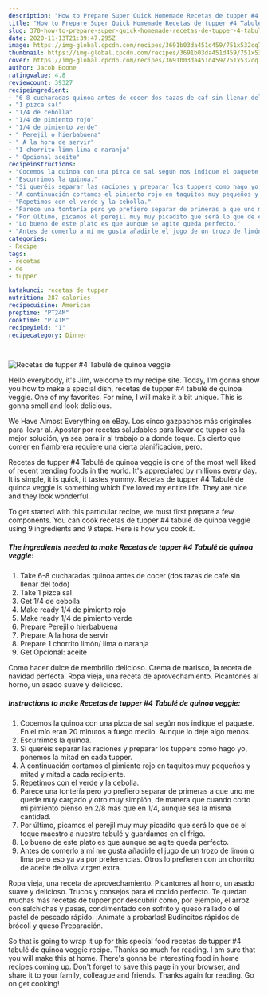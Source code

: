 ```yaml
---
description: "How to Prepare Super Quick Homemade Recetas de tupper #4 Tabulé de quinoa veggie"
title: "How to Prepare Super Quick Homemade Recetas de tupper #4 Tabulé de quinoa veggie"
slug: 370-how-to-prepare-super-quick-homemade-recetas-de-tupper-4-tabule-de-quinoa-veggie
date: 2020-11-13T21:39:47.295Z
image: https://img-global.cpcdn.com/recipes/3691b03da451d459/751x532cq70/recetas-de-tupper-4-tabule-de-quinoa-veggie-foto-principal.jpg
thumbnail: https://img-global.cpcdn.com/recipes/3691b03da451d459/751x532cq70/recetas-de-tupper-4-tabule-de-quinoa-veggie-foto-principal.jpg
cover: https://img-global.cpcdn.com/recipes/3691b03da451d459/751x532cq70/recetas-de-tupper-4-tabule-de-quinoa-veggie-foto-principal.jpg
author: Jacob Boone
ratingvalue: 4.8
reviewcount: 39327
recipeingredient:
- "6-8 cucharadas quinoa antes de cocer dos tazas de caf sin llenar del todo"
- "1 pizca sal"
- "1/4 de cebolla"
- "1/4 de pimiento rojo"
- "1/4 de pimiento verde"
- " Perejil o hierbabuena"
- " A la hora de servir"
- "1 chorrito limn lima o naranja"
- " Opcional aceite"
recipeinstructions:
- "Cocemos la quinoa con una pizca de sal según nos indique el paquete. En el mío eran 20 minutos a fuego medio. Aunque lo deje algo menos."
- "Escurrimos la quinoa."
- "Si queréis separar las raciones y preparar los tuppers como hago yo, ponemos la mitad en cada tupper."
- "A continuación cortamos el pimiento rojo en taquitos muy pequeños y mitad y mitad a cada recipiente."
- "Repetimos con el verde y la cebolla."
- "Parece una tontería pero yo prefiero separar de primeras a que uno me quede muy cargado y otro muy simplón, de manera que cuando corto mi pimiento pienso en 2/8 más que en 1/4, aunque sea la misma cantidad."
- "Por último, picamos el perejil muy muy picadito que será lo que de el toque maestro a nuestro tabulé y guardamos en el frigo."
- "Lo bueno de este plato es que aunque se agite queda perfecto."
- "Antes de comerlo a mí me gusta añadirle el jugo de un trozo de limón o lima pero eso ya va por preferencias. Otros lo prefieren con un chorrito de aceite de oliva virgen extra."
categories:
- Recipe
tags:
- recetas
- de
- tupper

katakunci: recetas de tupper 
nutrition: 287 calories
recipecuisine: American
preptime: "PT24M"
cooktime: "PT41M"
recipeyield: "1"
recipecategory: Dinner

---
```



![Recetas de tupper #4 Tabulé de quinoa veggie](https://img-global.cpcdn.com/recipes/3691b03da451d459/751x532cq70/recetas-de-tupper-4-tabule-de-quinoa-veggie-foto-principal.jpg)

Hello everybody, it's Jim, welcome to my recipe site. Today, I'm gonna show you how to make a special dish, recetas de tupper #4 tabulé de quinoa veggie. One of my favorites. For mine, I will make it a bit unique. This is gonna smell and look delicious.

We Have Almost Everything on eBay. Los cinco gazpachos más originales para llevar al. Apostar por recetas saludables para llevar de tupper es la mejor solución, ya sea para ir al trabajo o a donde toque. Es cierto que comer en fiambrera requiere una cierta planificación, pero.

Recetas de tupper #4 Tabulé de quinoa veggie is one of the most well liked of recent trending foods in the world. It's appreciated by millions every day. It is simple, it is quick, it tastes yummy. Recetas de tupper #4 Tabulé de quinoa veggie is something which I've loved my entire life. They are nice and they look wonderful.


To get started with this particular recipe, we must first prepare a few components. You can cook recetas de tupper #4 tabulé de quinoa veggie using 9 ingredients and 9 steps. Here is how you cook it.

<!--inarticleads1-->

##### The ingredients needed to make Recetas de tupper #4 Tabulé de quinoa veggie:

1. Take 6-8 cucharadas quinoa antes de cocer (dos tazas de café sin llenar del todo)
1. Take 1 pizca sal
1. Get 1/4 de cebolla
1. Make ready 1/4 de pimiento rojo
1. Make ready 1/4 de pimiento verde
1. Prepare  Perejil o hierbabuena
1. Prepare  A la hora de servir
1. Prepare 1 chorrito limón/ lima o naranja
1. Get  Opcional: aceite


Como hacer dulce de membrillo delicioso. Crema de marisco, la receta de navidad perfecta. Ropa vieja, una receta de aprovechamiento. Picantones al horno, un asado suave y delicioso. 

<!--inarticleads2-->

##### Instructions to make Recetas de tupper #4 Tabulé de quinoa veggie:

1. Cocemos la quinoa con una pizca de sal según nos indique el paquete. En el mío eran 20 minutos a fuego medio. Aunque lo deje algo menos.
1. Escurrimos la quinoa.
1. Si queréis separar las raciones y preparar los tuppers como hago yo, ponemos la mitad en cada tupper.
1. A continuación cortamos el pimiento rojo en taquitos muy pequeños y mitad y mitad a cada recipiente.
1. Repetimos con el verde y la cebolla.
1. Parece una tontería pero yo prefiero separar de primeras a que uno me quede muy cargado y otro muy simplón, de manera que cuando corto mi pimiento pienso en 2/8 más que en 1/4, aunque sea la misma cantidad.
1. Por último, picamos el perejil muy muy picadito que será lo que de el toque maestro a nuestro tabulé y guardamos en el frigo.
1. Lo bueno de este plato es que aunque se agite queda perfecto.
1. Antes de comerlo a mí me gusta añadirle el jugo de un trozo de limón o lima pero eso ya va por preferencias. Otros lo prefieren con un chorrito de aceite de oliva virgen extra.


Ropa vieja, una receta de aprovechamiento. Picantones al horno, un asado suave y delicioso. Trucos y consejos para el cocido perfecto. Te quedan muchas más recetas de tupper por descubrir como, por ejemplo, el arroz con salchichas y pasas, condimentado con sofrito y queso rallado o el pastel de pescado rápido. ¡Anímate a probarlas! Budincitos rápidos de brócoli y queso Preparación. 

So that is going to wrap it up for this special food recetas de tupper #4 tabulé de quinoa veggie recipe. Thanks so much for reading. I am sure that you will make this at home. There's gonna be interesting food in home recipes coming up. Don't forget to save this page in your browser, and share it to your family, colleague and friends. Thanks again for reading. Go on get cooking!
